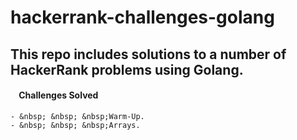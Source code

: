 # hackerrank-challenges-golang
## This repo includes solutions to a number of HackerRank problems using Golang.
####  &nbsp; &nbsp; **Challenges Solved** ####
    - &nbsp; &nbsp; &nbsp;Warm-Up.  
    - &nbsp; &nbsp; &nbsp;Arrays.
